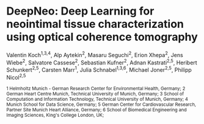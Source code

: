 # DeepNeo: Deep Learning for neointimal tissue characterization using optical coherence tomography

Valentin Koch<sup>1,3,4</sup>, Alp Aytekin<sup>2</sup>, Masaru Seguchi<sup>2</sup>, Erion Xhepa<sup>2</sup>, Jens Wiebe<sup>2</sup>, Salvatore Cassese<sup>2</sup>, Sebastian Kufner<sup>2</sup>, Adnan Kastrati<sup>2,5</sup>, Heribert Schunkert<sup>2,5</sup>, Carsten Marr<sup>1</sup>, Julia Schnabel<sup>1,3,6</sup>, Michael Joner<sup>2,5</sup>, Philipp Nicol<sup>2,5</sup>

 <sub>
1 Helmholtz Munich - German Research Center for Environmental Health, Germany; 
2 German Heart Centre Munich, Technical University of Munich, Germany; 
3 School of Computation and Information Technology, Technical University of Munich, Germany; 
4 Munich School for Data Science, Germany; 
5 German Center for Cardiovascular Research, Partner Site Munich Heart Alliance, Germany; 
6 School of Biomedical Engineering and Imaging Sciences, King's College London, UK; 
 </sub>

